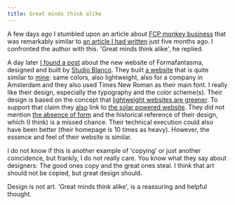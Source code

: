 ```yaml
---
title: Great minds think alike
---
```


A few days ago I stumbled upon an article about [FCP monkey business](https://www.pdms.ca/improve-largest-contentful-paint-lcp-with-a-js-css-trick/) that was remarkably similar to [an article I had written](/blog/monkey-business-with-banana-leafs/) just five months ago. I confronted the author with this. 'Great minds think alike', he replied.

A day later [I found a post](https://studioblanco.it/project/formafantasma) about the new website of Formafantasma, designed and built by [Studio Blanco](https://studioblanco.it/project/formafantasma). They built [a website](https://formafantasma.com) that is quite similar to [mine](/): same colors, also lightweight, also for a company in Amsterdam and they also used Times New Roman as their main font. I really like their design, especially the typography and the color scheme(s). Their design is based on the concept that [lightweight websites are greener](https://www.usecue.com/nl/blog/een-groene-website/). To support that claim they [also](/blog/a-tribute-to-the-web/) link to [the solar powered website](https://solar.lowtechmagazine.com/power.html). They did not mention [the absence of form](/blog/a-long-overdue-redesign/) and the historical reference of their design, which (I think) is a missed chance. Their technical execution could also have been better (their homepage is 10 times as heavy). However, the essence and feel of their website is similar.

I do not know if this is another example of 'copying' or just another coincidence, but frankly, I do not really care. You know what they say about designers: The good ones copy and the great ones steal. I think that art should not be copied, but great design should.

Design is not art. 'Great minds think alike', is a reassuring and helpful thought.